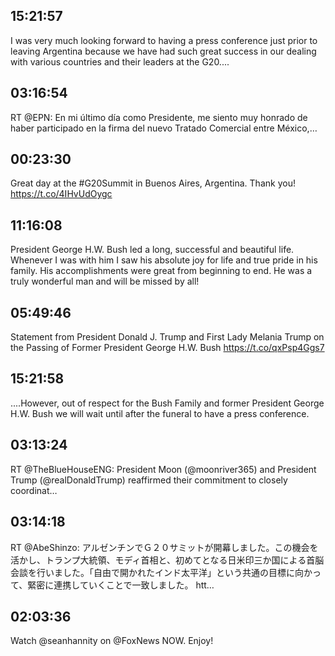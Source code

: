 ## 15:21:57
I was very much looking forward to having a press conference just prior to leaving Argentina because we have had such great success in our dealing with various countries and their leaders at the G20....
## 03:16:54
RT @EPN: En mi último día como Presidente, me siento muy honrado de haber participado en la firma del nuevo Tratado Comercial entre México,…
## 00:23:30
Great day at the #G20Summit in Buenos Aires, Argentina. Thank you! https://t.co/4IHvUdOygc
## 11:16:08
President George H.W. Bush led a long, successful and beautiful life.  Whenever I was with him I saw his absolute joy for life and true pride in his family. His accomplishments were great from beginning to end. He was a truly wonderful man and will be missed by all!
## 05:49:46
Statement from President Donald J. Trump and First Lady Melania Trump on the Passing of Former President George H.W. Bush https://t.co/qxPsp4Ggs7
## 15:21:58
....However, out of respect for the Bush Family and former President George H.W. Bush we will wait until after the funeral to have a press conference.
## 03:13:24
RT @TheBlueHouseENG: President Moon (@moonriver365) and President Trump (@realDonaldTrump) reaffirmed their commitment to closely coordinat…
## 03:14:18
RT @AbeShinzo: アルゼンチンでＧ２０サミットが開幕しました。この機会を活かし、トランプ大統領、モディ首相と、初めてとなる日米印三か国による首脳会談を行いました。「自由で開かれたインド太平洋」という共通の目標に向かって、緊密に連携していくことで一致しました。 htt…
## 02:03:36
Watch @seanhannity on @FoxNews NOW. Enjoy!

